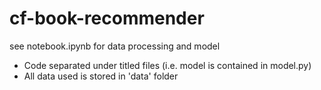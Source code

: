 # cf-book-recommender
see notebook.ipynb for data processing and model

- Code separated under titled files (i.e. model is contained in model.py)
- All data used is stored in 'data' folder
